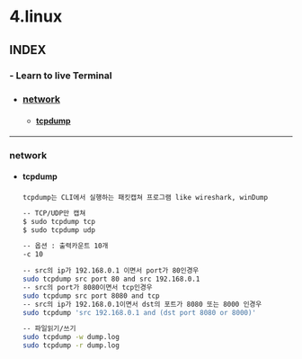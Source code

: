 
# 4.linux

## INDEX
### - Learn to live Terminal
- ### [network](#network)
  - #### [tcpdump](#tcpdump)

---

### network
- #### tcpdump
  `tcpdump는 CLI에서 실행하는 패킷캡쳐 프로그램 like wireshark, winDump`   
  
  ```bash
  -- TCP/UDP만 캡쳐
  $ sudo tcpdump tcp
  $ sudo tcpdump udp
  
  -- 옵션 : 출력카운트 10개
  -c 10
  
  -- src의 ip가 192.168.0.1 이면서 port가 80인경우
  sudo tcpdump src port 80 and src 192.168.0.1
  -- src의 port가 8080이면서 tcp인경우
  sudo tcpdump src port 8080 and tcp
  -- src의 ip가 192.168.0.1이면서 dst의 포트가 8080 또는 8000 인경우
  sudo tcpdump 'src 192.168.0.1 and (dst port 8080 or 8000)'
  
  -- 파일읽기/쓰기
  sudo tcpdump -w dump.log
  sudo tcpdump -r dump.log
  ```


<!-- bash
System Performance
nmon, iostat, sar, vmstat

Others 
strace, dtrace, systemtap
uname,df,history

Network
nmap,tcpdump,ping,mtr,traceroute,dig
airmon,airodump, dig ,iptables, netstat

Process Monitoring
ps, top, htop, atop,lsof

Text Manipulation TOols
awk, sed, grep, sort, uniq, cat, cut, echo, fmt, tr, nl ,egrep, frep,wc -->

